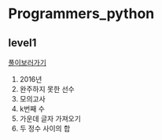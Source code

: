 # Programmers_python

## level1
[풀이보러가기](https://github.com/honghyelim/Programmers_python/blob/main/programmers_1.ipynb)

1. 2016년
2. 완주하지 못한 선수
3. 모의고사
4. k번째 수
5. 가운데 글자 가져오기
6. 두 정수 사이의 합

